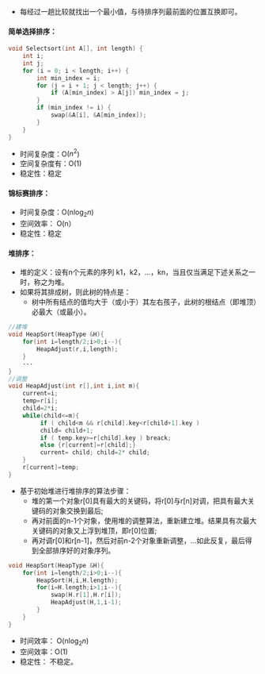 - 每经过一趟比较就找出一个最小值，与待排序列最前面的位置互换即可。
#### 简单选择排序：
```C
void Selectsort(int A[], int length) {
	int i;
	int j;
	for (i = 0; i < length; i++) {
		int min_index = i;
		for (j = i + 1; j < length; j++) {
			if (A[min_index] > A[j]) min_index = j;
		}
		if (min_index != i) {
			swap(&A[i], &A[min_index]);
		}
	}
}
```
- 时间复杂度：O($n^{2}$)
- 空间复杂度有：O(1)
- 稳定性：稳定
#### 锦标赛排序：
- 时间复杂度：O(n$\log_{2}n$) 
- 空间效率： O(n）  
- 稳定性：稳定
#### 堆排序：
- 堆的定义：设有n个元素的序列 k1，k2，…，kn，当且仅当满足下述关系之一时，称之为堆。 
- 如果将其排成树，则此树的特点是：
    - 树中所有结点的值均大于（或小于）其左右孩子，此树的根结点（即堆顶）必最大（或最小）。

```C
//建堆
void HeapSort(HeapType &H){
	for(int i=length/2;i>0;i--){
		HeapAdjust(r,i,length);
	}
	···
}
//调整
void HeapAdjust(int r[],int i,int m){
	current=i;
	temp=r[i];
	child=2*i;
	while(child<=m){
		 if ( child<m && r[child].key<r[child+1].key )
		 child= child+1; 
		 if ( temp.key>=r[child].key ) breack; 
		 else {r[current]=r[child];}
		 current= child; child=2* child;
	}
	r[current]=temp; 
}
```
- 基于初始堆进行堆排序的算法步骤：
	- 堆的第一个对象r[0]具有最大的关键码，将r[0]与r[n]对调，把具有最大关键码的对象交换到最后;
	- 再对前面的n-1个对象，使用堆的调整算法，重新建立堆。结果具有次最大关键码的对象又上浮到堆顶，即r[0]位置;
	- 再对调r[0]和r[n-1]，然后对前n-2个对象重新调整，…如此反复，最后得到全部排序好的对象序列。
```C
void HeapSort(HeapType &H){
	for(int i=length/2;i>0;i--){
		HeapSort(H,i,H.length);
		for(i=H.length;i>1;i--){
			swap(H.r[1],H.r[i]);
			HeapAdjust(H,1,i-1);
		}
	}
}
```
- 时间效率： O(n$\log_{2}n$)
- 空间效率：O(1)
- 稳定性： 不稳定。
